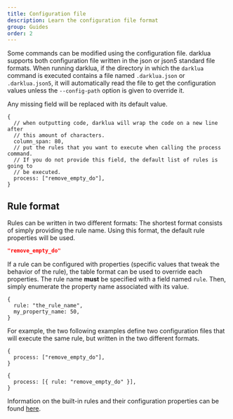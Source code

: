```yaml
---
title: Configuration file
description: Learn the configuration file format
group: Guides
order: 2
---
```


Some commands can be modified using the configuration file. darklua supports both configuration file written in the json or json5 standard file formats. When running darklua, if the directory in which the `darklua` command is executed contains a file named `.darklua.json` or `.darklua.json5`, it will automatically read the file to get the configuration values unless the `--config-path` option is given to override it.

Any missing field will be replaced with its default value.

```json5
{
  // when outputting code, darklua will wrap the code on a new line after
  // this amount of characters.
  column_span: 80,
  // put the rules that you want to execute when calling the process command.
  // If you do not provide this field, the default list of rules is going to
  // be executed.
  process: ["remove_empty_do"],
}
```

## Rule format

Rules can be written in two different formats: The shortest format consists of simply providing the rule name. Using this format, the default rule properties will be used.

```json
"remove_empty_do"
```

If a rule can be configured with properties (specific values that tweak the behavior of the rule), the table format can be used to override each properties. The rule name **must** be specified with a field named `rule`. Then, simply enumerate the property name associated with its value.

```json5
{
  rule: "the_rule_name",
  my_property_name: 50,
}
```

For example, the two following examples define two configuration files that will execute the same rule, but written in the two different formats.

```json5
{
  process: ["remove_empty_do"],
}
```

```json5
{
  process: [{ rule: "remove_empty_do" }],
}
```

Information on the built-in rules and their configuration properties can be found [here](/docs/rules).
